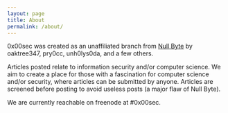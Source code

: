 ```yaml
---
layout: page
title: About
permalink: /about/
---
```


0x00sec was created as an unaffiliated branch from [Null Byte](http://null-byte.wonderhowto.com/) by oaktree347, pry0cc, unh0lys0da, and a few others.

Articles posted relate to information security and/or computer science. We aim to create a place for those with a fascination for computer science and/or security, where articles can be submitted by anyone. Articles are screened before posting to avoid useless posts (a major flaw of Null Byte).

We are currently reachable on freenode at #0x00sec.

